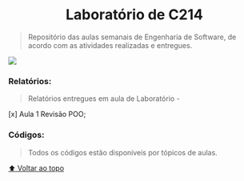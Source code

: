 <h1 align="center">Laboratório de C214</h1>

> Repositório das aulas semanais de Engenharia de Software, de acordo com as atividades realizadas e entregues.

<img src = "https://i0.wp.com/jornal.usp.br/wp-content/uploads/2020/04/20200427_00_computacao_programacao_notebook1.jpg?fit=800%2C420&ssl=1" />

### Relatórios:

> Relatórios entregues em aula de Laboratório -

[x] Aula 1 Revisão POO;

### Códigos:

> Todos os códigos estão disponíveis por tópicos de aulas.

[⬆ Voltar ao topo](#Laboratório-de-C214)<br>
